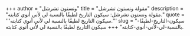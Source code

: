 +++
author = "ونستون تشرشل"
title = "مقولة ونستون تشرشل"
description = "مقولة ونستون تشرشل: سيكون التاريخ لطيفًا بالنسبة لي لأني أنوي كتابته."
quote = '''سيكون التاريخ لطيفًا بالنسبة لي لأني أنوي كتابته.''' 
slug = "سيكون-التاريخ-لطيفًا-بالنسبة-لي-لأني-أنوي-كتابته"
+++
سيكون التاريخ لطيفًا بالنسبة لي لأني أنوي كتابته.
